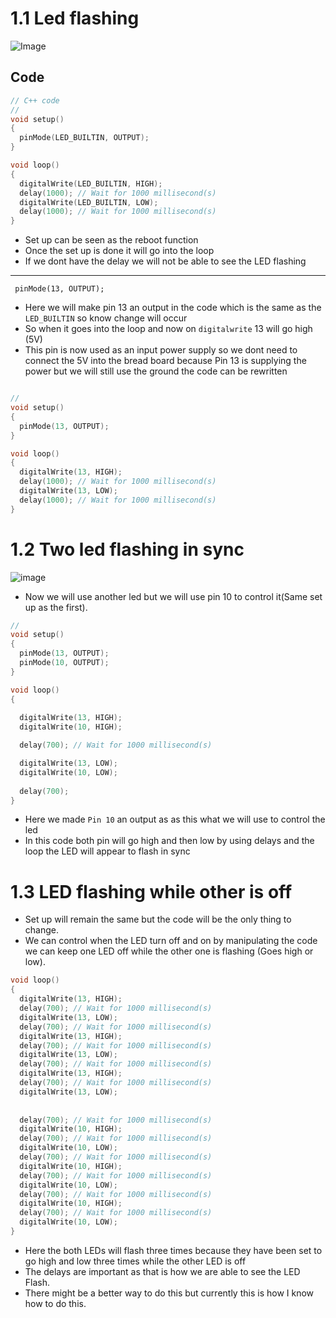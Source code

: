 # 1.1 Led flashing

![Image](https://github.com/user-attachments/assets/56dd4ac6-e308-418a-bb5c-7758087c5734)

## Code 

```C
// C++ code
//
void setup()
{
  pinMode(LED_BUILTIN, OUTPUT);
}

void loop()
{
  digitalWrite(LED_BUILTIN, HIGH);
  delay(1000); // Wait for 1000 millisecond(s)
  digitalWrite(LED_BUILTIN, LOW);
  delay(1000); // Wait for 1000 millisecond(s)
}
```

- Set up can be seen as the reboot function
- Once the set up is done it will go into the loop
- If we dont have the delay we will not be able to see the LED flashing 


--- 

```
 pinMode(13, OUTPUT);
```

- Here we will make pin 13 an output in the code which is the same as the `LED_BUILTIN` so know change will occur 
- So when it goes into the loop and now on `digitalwrite` 13 will go high (5V)
- This pin is now used as an input power supply so we dont need to connect the 5V into the bread board because Pin 13 is supplying the power but we will still use the ground the code can be rewritten 

```c++

//
void setup()
{
  pinMode(13, OUTPUT);
}

void loop()
{
  digitalWrite(13, HIGH);
  delay(1000); // Wait for 1000 millisecond(s)
  digitalWrite(13, LOW);
  delay(1000); // Wait for 1000 millisecond(s)
}
```

# 1.2 Two led flashing in sync 

![image](https://github.com/user-attachments/assets/c5056150-89c6-431b-9fdd-49aa76f49c15)

- Now we will use another led but we will use pin 10 to control it(Same set up as the first).

```c++
//
void setup()
{
  pinMode(13, OUTPUT);
  pinMode(10, OUTPUT);
}

void loop()
{
  
  digitalWrite(13, HIGH);
  digitalWrite(10, HIGH);

  delay(700); // Wait for 1000 millisecond(s)

  digitalWrite(13, LOW);
  digitalWrite(10, LOW);
  
  delay(700);
}
```

- Here we made `Pin 10` an output as as this what we will use to control the led
- In this code both pin will go high and then low by using delays and the loop the LED will appear to flash in sync

# 1.3 LED flashing while other is off

- Set up will remain the same but the code will be the only thing to change.
- We can control when the LED turn off and on by manipulating the code we can keep one LED off while the other one is flashing (Goes high or low).

```c++
void loop()
{ 
  digitalWrite(13, HIGH);
  delay(700); // Wait for 1000 millisecond(s)
  digitalWrite(13, LOW);
  delay(700); // Wait for 1000 millisecond(s)
  digitalWrite(13, HIGH);
  delay(700); // Wait for 1000 millisecond(s)
  digitalWrite(13, LOW);
  delay(700); // Wait for 1000 millisecond(s)
  digitalWrite(13, HIGH);
  delay(700); // Wait for 1000 millisecond(s)
  digitalWrite(13, LOW);
  
 
  delay(700); // Wait for 1000 millisecond(s)
  digitalWrite(10, HIGH);
  delay(700); // Wait for 1000 millisecond(s)
  digitalWrite(10, LOW);
  delay(700); // Wait for 1000 millisecond(s)
  digitalWrite(10, HIGH);
  delay(700); // Wait for 1000 millisecond(s)
  digitalWrite(10, LOW);
  delay(700); // Wait for 1000 millisecond(s)
  digitalWrite(10, HIGH);
  delay(700); // Wait for 1000 millisecond(s)
  digitalWrite(10, LOW);
}

```

- Here the both LEDs will flash three times because they have been set to go high and low three times while the other LED is off 
- The delays are important as that is how we are able to see the LED Flash.
- There might be a better way to do this but currently this is how I know how to do this.
